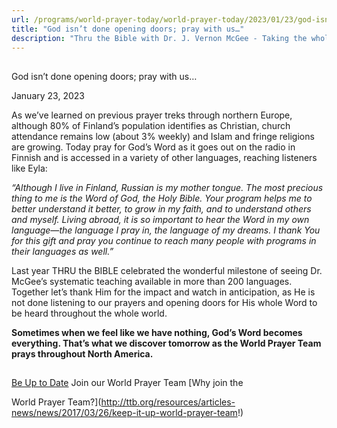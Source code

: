 ```yaml
---
url: /programs/world-prayer-today/world-prayer-today/2023/01/23/god-isn-t-done-opening-doors-pray-with-us
title: "God isn’t done opening doors; pray with us…"
description: "Thru the Bible with Dr. J. Vernon McGee - Taking the whole Word to the whole world"
---
```







## 
 God isn’t done opening doors; pray with us…


January 23, 2023




As we’ve learned on previous prayer treks through northern Europe, although 80% of Finland’s population identifies as Christian, church attendance remains low (about 3% weekly) and Islam and fringe religions are growing. Today pray for God’s Word as it goes out on the radio in Finnish and is accessed in a variety of other languages, reaching listeners like Eyla:

*“Although I live in Finland, Russian is my mother tongue. The most precious thing to me is the Word of God, the Holy Bible. Your program helps me to better understand it better, to grow in my faith, and to understand others and myself. Living abroad, it is so important to hear the Word in my own language—the language I pray in, the language of my dreams. I thank You for this gift and pray you continue to reach many people with programs in their languages as well.”* 

Last year THRU the BIBLE celebrated the wonderful milestone of seeing Dr. McGee’s systematic teaching available in more than 200 languages. Together let’s thank Him for the impact and watch in anticipation, as He is not done listening to our prayers and opening doors for His whole Word to be heard throughout the whole world.

**Sometimes when we feel like we have nothing, God’s Word becomes everything. That’s what we discover tomorrow as the World Prayer Team prays throughout North America.**







## 




[Be Up to Date](http://feeds.feedburner.com/WorldPrayerToday "World Prayer Today RSS Feed")
Join our World Prayer Team
[Why join the  

World Prayer Team?](http://ttb.org/resources/articles-news/news/2017/03/26/keep-it-up-world-prayer-team!)




